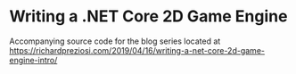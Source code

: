# Writing a .NET Core 2D Game Engine
Accompanying source code for the blog series located at https://richardpreziosi.com/2019/04/16/writing-a-net-core-2d-game-engine-intro/

